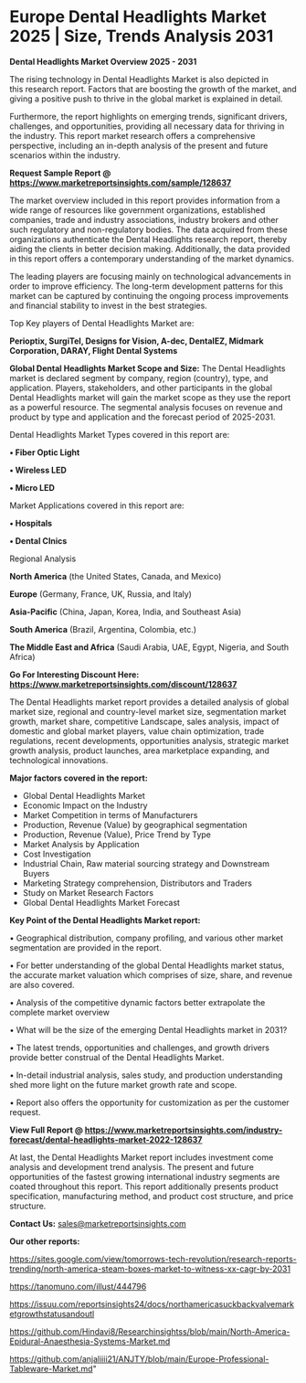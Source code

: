  # Europe Dental Headlights Market 2025 | Size, Trends Analysis 2031

<Strong> Dental Headlights Market Overview 2025 - 2031</strong>

The rising technology in Dental Headlights Market is also depicted in this research report. Factors that are boosting the growth of the market, and giving a positive push to thrive in the global market is explained in detail.

Furthermore, the report highlights on emerging trends, significant drivers, challenges, and opportunities, providing all necessary data for thriving in the industry. This report market research offers a comprehensive perspective, including an in-depth analysis of the present and future scenarios within the industry.

<strong>Request Sample Report @ <a href=https://www.marketreportsinsights.com/sample/128637>https://www.marketreportsinsights.com/sample/128637</a></strong>

The market overview included in this report provides information from a wide range of resources like government organizations, established companies, trade and industry associations, industry brokers and other such regulatory and non-regulatory bodies. The data acquired from these organizations authenticate the Dental Headlights research report, thereby aiding the clients in better decision making. Additionally, the data provided in this report offers a contemporary understanding of the market dynamics.

The leading players are focusing mainly on technological advancements in order to improve efficiency. The long-term development patterns for this market can be captured by continuing the ongoing process improvements and financial stability to invest in the best strategies.

Top Key players of Dental Headlights Market are:

<strong>Perioptix, SurgiTel, Designs for Vision, A-dec, DentalEZ, Midmark Corporation, DARAY, Flight Dental Systems</strong>

<strong><b>Global Dental Headlights Market Scope and Size:</b></strong>
The Dental Headlights market is declared segment by company, region (country), type, and application. Players, stakeholders, and other participants in the global Dental Headlights market will gain the market scope as they use the report as a powerful resource. The segmental analysis focuses on revenue and product by type and application and the forecast period of 2025-2031.

Dental Headlights Market Types covered in this report are:

<strong>• Fiber Optic Light

• Wireless LED

• Micro LED</strong>

Market Applications covered in this report are:

<strong>• Hospitals

• Dental Clnics</strong> 

Regional Analysis

<strong>North America</strong> (the United States, Canada, and Mexico)

<strong>Europe</strong> (Germany, France, UK, Russia, and Italy)

<strong>Asia-Pacific</strong> (China, Japan, Korea, India, and Southeast Asia)

<strong>South America</strong> (Brazil, Argentina, Colombia, etc.)

<strong>The Middle East and Africa</strong> (Saudi Arabia, UAE, Egypt, Nigeria, and South Africa)

<strong>Go For Interesting Discount Here: <a href=https://www.marketreportsinsights.com/discount/128637>https://www.marketreportsinsights.com/discount/128637</a></strong>

The Dental Headlights market report provides a detailed analysis of global market size, regional and country-level market size, segmentation market growth, market share, competitive Landscape, sales analysis, impact of domestic and global market players, value chain optimization, trade regulations, recent developments, opportunities analysis, strategic market growth analysis, product launches, area marketplace expanding, and technological innovations.

<strong><b>Major factors covered in the report:</b></strong>
<ul>
  <li>Global Dental Headlights Market </li>
  <li>Economic Impact on the Industry</li>
  <li>Market Competition in terms of Manufacturers</li>
  <li>Production, Revenue (Value) by geographical segmentation</li>
  <li>Production, Revenue (Value), Price Trend by Type</li>
  <li>Market Analysis by Application</li>
  <li>Cost Investigation</li>
  <li>Industrial Chain, Raw material sourcing strategy and Downstream Buyers</li>
  <li>Marketing Strategy comprehension, Distributors and Traders</li>
  <li>Study on Market Research Factors</li>
  <li>Global Dental Headlights Market Forecast</li>
</ul>

<strong><b>Key Point of the Dental Headlights Market report:</b></strong>

• Geographical distribution, company profiling, and various other market segmentation are provided in the report.

• For better understanding of the global Dental Headlights market status, the accurate market valuation which comprises of size, share, and revenue are also covered.

• Analysis of the competitive dynamic factors better extrapolate the complete market overview

• What will be the size of the emerging Dental Headlights market in 2031?

• The latest trends, opportunities and challenges, and growth drivers provide better construal of the Dental Headlights Market.

• In-detail industrial analysis, sales study, and production understanding shed more light on the future market growth rate and scope.

• Report also offers the opportunity for customization as per the customer request.

<strong><b>View Full Report @ <a href=https://www.marketreportsinsights.com/industry-forecast/dental-headlights-market-2022-128637>https://www.marketreportsinsights.com/industry-forecast/dental-headlights-market-2022-128637</a></b></strong>


At last, the Dental Headlights Market report includes investment come analysis and development trend analysis. The present and future opportunities of the fastest growing international industry segments are coated throughout this report. This report additionally presents product specification, manufacturing method, and product cost structure, and price structure.

<strong>Contact Us:</strong>
sales@marketreportsinsights.com

<strong>Our other reports:</strong>

<a href=https://sites.google.com/view/tomorrows-tech-revolution/research-reports-trending/north-america-steam-boxes-market-to-witness-xx-cagr-by-2031>https://sites.google.com/view/tomorrows-tech-revolution/research-reports-trending/north-america-steam-boxes-market-to-witness-xx-cagr-by-2031</a>

<a href=https://tanomuno.com/illust/444796>https://tanomuno.com/illust/444796</a>

<a href=https://issuu.com/reportsinsights24/docs/northamericasuckbackvalvemarketgrowthstatusandoutl>https://issuu.com/reportsinsights24/docs/northamericasuckbackvalvemarketgrowthstatusandoutl</a>

<a href=https://github.com/Hindavi8/Researchinsightss/blob/main/North-America-Epidural-Anaesthesia-Systems-Market.md>https://github.com/Hindavi8/Researchinsightss/blob/main/North-America-Epidural-Anaesthesia-Systems-Market.md</a>

<a href=https://github.com/anjaliiii21/ANJTY/blob/main/Europe-Professional-Tableware-Market.md>https://github.com/anjaliiii21/ANJTY/blob/main/Europe-Professional-Tableware-Market.md</a>"
